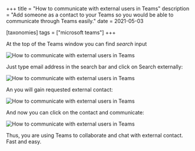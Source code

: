 +++
title = "How to communicate with external users in Teams"
description = "Add someone as a contact to your Teams so you would be able to communicate through Teams easily."
date = 2021-05-03

[taxonomies]
tags = ["microsoft teams"]
+++

At the top of the Teams window you can find _search_ input

![How to communicate with external users in Teams](/img/teamsexternal1.png)

Just type email address in the search bar and click on Search externally:

![How to communicate with external users in Teams](/img/teamsexternal2.png)

An you will gain requested external contact:

![How to communicate with external users in Teams](/img/teamsexternal3.png)

And now you can click on the contact and communicate:

![How to communicate with external users in Teams](/img/teamsexternal4.png)

Thus, you are using Teams to collaborate and chat with external contact. Fast and easy.